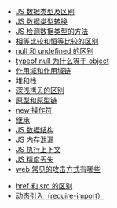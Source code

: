 <!-- _sidebar.md -->

- [JS 数据类型及区别](JS数据类型及区别.md)
- [JS 数据类型转换](JS数据类型转换.md)
- [JS 检测数据类型的方法](JS检测数据类型的方法.md)
- [相等比较和恒等比较的区别](相等比较和恒等比较的区别.md)
- [null 和 undefined 的区别](null和undefined的区别.md)
- [typeof null 为什么等于 object](typeofnull为什么等于object.md)
- [作用域和作用域链](作用域和作用域链.md)
- [堆和栈](堆和栈.md)
- [深浅拷贝的区别](深浅拷贝的区别.md)
- [原型和原型链](原型和原型链.md)
- [new 操作符](new操作符.md)
- [继承](继承.md)
- [JS 数据结构](JS数据结构.md)
- [JS 内存泄漏](JS内存泄漏.md)
- [JS 执行上下文](JS执行上下文.md)
- [JS 精度丢失](JS精度丢失.md)
- [web 常见的攻击方式有哪些](web常见的攻击方式有哪些.md)
<!-- - [require 和 import 的区别](require和import的区别.md) -->
- [href 和 src 的区别](href和src的区别.md)
- [动态引入（require-import）](动态引入（require-import）.md)
